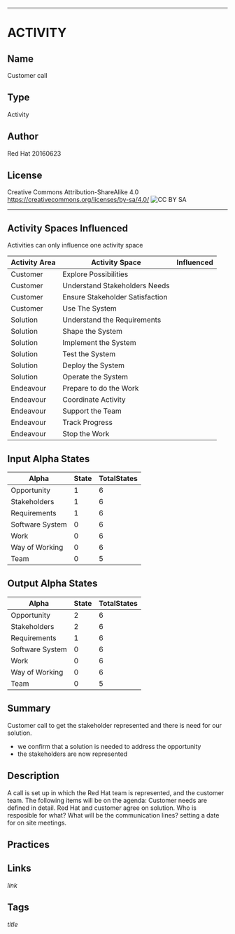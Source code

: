 ----------
# ACTIVITY
## Name
Customer call
## Type
Activity
## Author
Red Hat 20160623
## License
Creative Commons Attribution-ShareAlike 4.0
https://creativecommons.org/licenses/by-sa/4.0/
![CC BY SA](https://licensebuttons.net/l/by-sa/3.0/88x31.png)

----------

## Activity Spaces Influenced
Activities can only influence one activity space

| Activity Area | Activity Space | Influenced |
|---------------|----------------|------------|
|Customer|Explore Possibilities||
|Customer|Understand Stakeholders Needs||
|Customer|Ensure Stakeholder Satisfaction||
|Customer|Use The System||
|Solution|Understand the Requirements||
|Solution|Shape the System||
|Solution|Implement the System||
|Solution|Test the System||
|Solution|Deploy the System||
|Solution|Operate the System||
|Endeavour|Prepare to do the Work||
|Endeavour|Coordinate Activity||
|Endeavour|Support the Team||
|Endeavour|Track Progress||
|Endeavour|Stop the Work||

## Input Alpha States
Alpha | State | TotalStates
---| --- | ---
Opportunity|1|6
Stakeholders|1|6
Requirements|1|6
Software System|0|6
Work|0|6
Way of Working|0|6
Team|0|5

## Output Alpha States
Alpha | State | TotalStates
---| --- | ---
Opportunity|2|6
Stakeholders|2|6
Requirements|1|6
Software System|0|6
Work|0|6
Way of Working|0|6
Team|0|5

## Summary
Customer call to get the stakeholder represented and there is need for our solution.
- we confirm that a solution is needed to address the opportunity
- the stakeholders are now represented

## Description
A call is set up in which the Red Hat team is represented, and the customer team.
The following items will be on the agenda:
Customer needs are defined in detail.
Red Hat and customer agree on solution.
Who is resposible for what?
What will be the communication lines?
setting a date for on site meetings.


## Practices

## Links
$link$

## Tags
$title$
